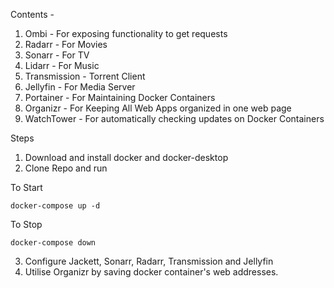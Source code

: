Contents - 
1. Ombi - For exposing functionality to get requests
2. Radarr - For Movies
3. Sonarr - For TV
5. Lidarr - For Music
6. Transmission - Torrent Client
7. Jellyfin - For Media Server
8. Portainer - For Maintaining Docker Containers
9. Organizr - For Keeping All Web Apps organized in one web page
10. WatchTower - For automatically checking updates on Docker Containers

Steps

1. Download and install docker and docker-desktop
2. Clone Repo and run 

To Start
```
docker-compose up -d
```

To Stop
```
docker-compose down
```
3. Configure Jackett, Sonarr, Radarr, Transmission and Jellyfin
4. Utilise Organizr by saving docker container's web addresses.
